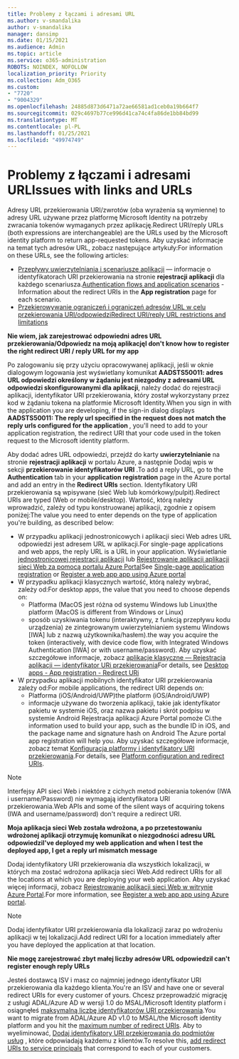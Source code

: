 ```yaml
---
title: Problemy z łączami i adresami URL
ms.author: v-smandalika
author: v-smandalika
manager: dansimp
ms.date: 01/15/2021
ms.audience: Admin
ms.topic: article
ms.service: o365-administration
ROBOTS: NOINDEX, NOFOLLOW
localization_priority: Priority
ms.collection: Adm_O365
ms.custom:
- "7720"
- "9004329"
ms.openlocfilehash: 24885d873d6471a72ae66581ad1ceb0a19b664f7
ms.sourcegitcommit: 029c4697b77ce996d41ca74c4fa86de1bb84bd99
ms.translationtype: MT
ms.contentlocale: pl-PL
ms.lasthandoff: 01/25/2021
ms.locfileid: "49974749"
---
```

# <a name="issues-with-links-and-urls"></a><span data-ttu-id="86224-102">Problemy z łączami i adresami URL</span><span class="sxs-lookup"><span data-stu-id="86224-102">Issues with links and URLs</span></span>

<span data-ttu-id="86224-103">Adresy URL przekierowania URI/zwrotów (oba wyrażenia są wymienne) to adresy URL używane przez platformę Microsoft Identity na potrzeby zwracania tokenów wymaganych przez aplikację.</span><span class="sxs-lookup"><span data-stu-id="86224-103">Redirect URI/reply URLs (both expressions are interchangeable) are the URLs used by the Microsoft identity platform to return app-requested tokens.</span></span> <span data-ttu-id="86224-104">Aby uzyskać informacje na temat tych adresów URL, zobacz następujące artykuły:</span><span class="sxs-lookup"><span data-stu-id="86224-104">For information on these URLs, see the following articles:</span></span>

- <span data-ttu-id="86224-105">[Przepływy uwierzytelniania i scenariusze aplikacji](https://docs.microsoft.com/azure/active-directory/develop/authentication-flows-app-scenarios) — informacje o identyfikatorach URI przekierowania na stronie **rejestracji aplikacji** dla każdego scenariusza.</span><span class="sxs-lookup"><span data-stu-id="86224-105">[Authentication flows and application scenarios](https://docs.microsoft.com/azure/active-directory/develop/authentication-flows-app-scenarios) - Information about the redirect URIs in the **App registration** page for each scenario.</span></span>
- [<span data-ttu-id="86224-106">Przekierowywanie ograniczeń i ograniczeń adresów URL w celu przekierowania URI/odpowiedzi</span><span class="sxs-lookup"><span data-stu-id="86224-106">Redirect URI/reply URL restrictions and limitations</span></span>](https://docs.microsoft.com/azure/active-directory/develop/reply-url)

<span data-ttu-id="86224-107">**Nie wiem, jak zarejestrować odpowiedni adres URL przekierowania/Odpowiedz na moją aplikację**</span><span class="sxs-lookup"><span data-stu-id="86224-107">**I don't know how to register the right redirect URI / reply URL for my app**</span></span>

<span data-ttu-id="86224-108">Po zalogowaniu się przy użyciu opracowywanej aplikacji, jeśli w oknie dialogowym logowania jest wyświetlany komunikat **AADSTS50011: adres URL odpowiedzi określony w żądaniu jest niezgodny z adresami URL odpowiedzi skonfigurowanymi dla <your app ID> aplikacji**, należy dodać do rejestracji aplikacji, identyfikator URI przekierowania, który został wykorzystany przez kod w żądaniu tokena na platformie Microsoft Identity.</span><span class="sxs-lookup"><span data-stu-id="86224-108">When you sign in with the application you are developing, if the sign-in dialog displays **AADSTS50011: The reply url specified in the request does not match the reply urls configured for the application <your app ID>**, you'll need to add to your application registration, the redirect URI that your code used in the token request to the Microsoft identity platform.</span></span>

<span data-ttu-id="86224-109">Aby dodać adres URL odpowiedzi, przejdź do karty **uwierzytelnianie** na stronie **rejestracji aplikacji** w portalu Azure, a następnie Dodaj wpis w sekcji **przekierowanie identyfikatorów URI** .</span><span class="sxs-lookup"><span data-stu-id="86224-109">To add a reply URL, go to the **Authentication** tab in your **application registration** page in the Azure portal and add an entry in the **Redirect URIs** section.</span></span> <span data-ttu-id="86224-110">Identyfikatory URI przekierowania są wpisywane (sieć Web lub komórkowy/pulpit).</span><span class="sxs-lookup"><span data-stu-id="86224-110">Redirect URIs are typed (Web or mobile/desktop).</span></span> <span data-ttu-id="86224-111">Wartość, którą należy wprowadzić, zależy od typu konstruowanej aplikacji, zgodnie z opisem poniżej:</span><span class="sxs-lookup"><span data-stu-id="86224-111">The value you need to enter depends on the type of application you're building, as described below:</span></span>

- <span data-ttu-id="86224-112">W przypadku aplikacji jednostronicowych i aplikacji sieci Web adres URL odpowiedzi jest adresem URL w aplikacji.</span><span class="sxs-lookup"><span data-stu-id="86224-112">For single-page applications and web apps, the reply URL is a URL in your application.</span></span> <span data-ttu-id="86224-113">Wyświetlanie [jednostronicowej rejestracji aplikacji](https://docs.microsoft.com/azure/active-directory/develop/scenario-spa-app-registration#register-a-redirect-uri) lub [Rejestrowanie aplikacji aplikacji sieci Web za pomocą portalu Azure Portal](https://docs.microsoft.com/azure/active-directory/develop/scenario-web-app-sign-user-app-registration?tabs=aspnetcore#register-an-app-using-azure-portal)</span><span class="sxs-lookup"><span data-stu-id="86224-113">See [Single-page application registration](https://docs.microsoft.com/azure/active-directory/develop/scenario-spa-app-registration#register-a-redirect-uri) or [Register a web app app using Azure portal](https://docs.microsoft.com/azure/active-directory/develop/scenario-web-app-sign-user-app-registration?tabs=aspnetcore#register-an-app-using-azure-portal)</span></span>
- <span data-ttu-id="86224-114">W przypadku aplikacji klasycznych wartość, którą należy wybrać, zależy od:</span><span class="sxs-lookup"><span data-stu-id="86224-114">For desktop apps, the value that you need to choose depends on:</span></span>
    - <span data-ttu-id="86224-115">Platforma (MacOS jest różna od systemu Windows lub Linux)</span><span class="sxs-lookup"><span data-stu-id="86224-115">the platform (MacOS is different from Windows or Linux)</span></span>
    - <span data-ttu-id="86224-116">sposób uzyskiwania tokenu (interaktywny, z funkcją przepływu kodu urządzenia) ze zintegrowanym uwierzytelnianiem systemu Windows [IWA] lub z nazwą użytkownika/hasłem).</span><span class="sxs-lookup"><span data-stu-id="86224-116">the way you acquire the token (interactively, with device code flow, with Integrated Windows Authentication [IWA] or with username/password).</span></span>
    <span data-ttu-id="86224-117">Aby uzyskać szczegółowe informacje, zobacz [aplikacje klasyczne — Rejestracja aplikacji — identyfikator URi przekierowania](https://docs.microsoft.com/azure/active-directory/develop/scenario-desktop-app-registration#redirect-uris)</span><span class="sxs-lookup"><span data-stu-id="86224-117">For details, see [Desktop apps - App registration - Redirect URi](https://docs.microsoft.com/azure/active-directory/develop/scenario-desktop-app-registration#redirect-uris)</span></span>
- <span data-ttu-id="86224-118">W przypadku aplikacji mobilnych identyfikator URI przekierowania zależy od:</span><span class="sxs-lookup"><span data-stu-id="86224-118">For mobile applications, the redirect URI depends on:</span></span>
    - <span data-ttu-id="86224-119">Platforma (iOS/Android/UWP)</span><span class="sxs-lookup"><span data-stu-id="86224-119">the platform (iOS/Android/UWP)</span></span>
    - <span data-ttu-id="86224-120">informacje używane do tworzenia aplikacji, takie jak identyfikator pakietu w systemie iOS, oraz nazwa pakietu i skrót podpisu w systemie Android Rejestracja aplikacji Azure Portal pomoże Ci.</span><span class="sxs-lookup"><span data-stu-id="86224-120">the information used to build your app, such as the bundle ID in iOS, and the package name and signature hash on Android The Azure portal app registration will help you.</span></span> <span data-ttu-id="86224-121">Aby uzyskać szczegółowe informacje, zobacz temat [Konfiguracja platformy i identyfikatory URI przekierowania](https://docs.microsoft.com/azure/active-directory/develop/scenario-mobile-app-registration#platform-configuration-and-redirect-uris).</span><span class="sxs-lookup"><span data-stu-id="86224-121">For details, see [Platform configuration and redirect URIs](https://docs.microsoft.com/azure/active-directory/develop/scenario-mobile-app-registration#platform-configuration-and-redirect-uris).</span></span>

> [!NOTE]
> <span data-ttu-id="86224-122">Interfejsy API sieci Web i niektóre z cichych metod pobierania tokenów (IWA i username/Password) nie wymagają identyfikatora URI przekierowania.</span><span class="sxs-lookup"><span data-stu-id="86224-122">Web APIs and some of the silent ways of acquiring tokens (IWA and username/password) don't require a redirect URI.</span></span>

<span data-ttu-id="86224-123">**Moja aplikacja sieci Web została wdrożona, a po przetestowaniu wdrożonej aplikacji otrzymuję komunikat o niezgodności adresu URL odpowiedzi**</span><span class="sxs-lookup"><span data-stu-id="86224-123">**I've deployed my web application and when I test the deployed app, I get a reply url mismatch message**</span></span>

<span data-ttu-id="86224-124">Dodaj identyfikatory URI przekierowania dla wszystkich lokalizacji, w których ma zostać wdrożona aplikacja sieci Web.</span><span class="sxs-lookup"><span data-stu-id="86224-124">Add redirect URIs for all the locations at which you are deploying your web application.</span></span> <span data-ttu-id="86224-125">Aby uzyskać więcej informacji, zobacz [Rejestrowanie aplikacji sieci Web w witrynie Azure Portal](https://docs.microsoft.com/azure/active-directory/develop/scenario-web-app-sign-user-app-registration).</span><span class="sxs-lookup"><span data-stu-id="86224-125">For more information, see [Register a web app app using Azure portal](https://docs.microsoft.com/azure/active-directory/develop/scenario-web-app-sign-user-app-registration).</span></span>

> [!NOTE]
> <span data-ttu-id="86224-126">Dodaj identyfikator URI przekierowania dla lokalizacji zaraz po wdrożeniu aplikacji w tej lokalizacji.</span><span class="sxs-lookup"><span data-stu-id="86224-126">Add redirect URI for a location immediately after you have deployed the application at that location.</span></span>

<span data-ttu-id="86224-127">**Nie mogę zarejestrować zbyt małej liczby adresów URL odpowiedzi**</span><span class="sxs-lookup"><span data-stu-id="86224-127">**I can't register enough reply URLs**</span></span>

<span data-ttu-id="86224-128">Jesteś dostawcą ISV i masz co najmniej jednego identyfikator URI przekierowania dla każdego klienta.</span><span class="sxs-lookup"><span data-stu-id="86224-128">You're an ISV and have one or several redirect URIs for every customer of yours.</span></span> <span data-ttu-id="86224-129">Chcesz przeprowadzić migrację z usługi ADAL/Azure AD w wersji 1.0 do MSAL/Microsoft Identity platform i osiągnęłeś [maksymalną liczbę identyfikatorów URI przekierowania](https://docs.microsoft.com/azure/active-directory/develop/reply-url#maximum-number-of-redirect-uris).</span><span class="sxs-lookup"><span data-stu-id="86224-129">You want to migrate from ADAL/Azure AD v1.0 to MSAL/the Microsoft identity platform and you hit the [maximum number of redirect URIs](https://docs.microsoft.com/azure/active-directory/develop/reply-url#maximum-number-of-redirect-uris).</span></span> <span data-ttu-id="86224-130">Aby to wyeliminować, [Dodaj identyfikatory URI przekierowania do podmiotów usług](https://docs.microsoft.com/azure/active-directory/develop/reply-url#add-redirect-uris-to-service-principals) , które odpowiadają każdemu z klientów.</span><span class="sxs-lookup"><span data-stu-id="86224-130">To resolve this, [add redirect URIs to service principals](https://docs.microsoft.com/azure/active-directory/develop/reply-url#add-redirect-uris-to-service-principals) that correspond to each of your customers.</span></span>
